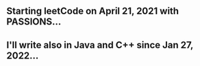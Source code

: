 ## Starting leetCode on April 21, 2021 with PASSIONS...

## I'll write also in Java and C++ since Jan 27, 2022...
